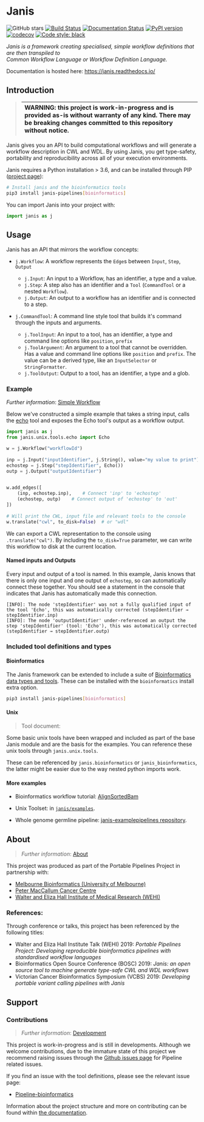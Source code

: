 

# Janis  


![GitHub stars](https://img.shields.io/github/stars/PMCC-BioinformaticsCore/janis.svg?style=social)  [![Build Status](https://travis-ci.org/PMCC-BioinformaticsCore/janis.svg?branch=master)](https://travis-ci.org/PMCC-BioinformaticsCore/janis)  [![Documentation Status](https://readthedocs.org/projects/janis/badge/?version=latest)](https://janis.readthedocs.io/en/latest/?badge=latest)  [![PyPI version](https://badge.fury.io/py/janis-pipelines.svg)](https://badge.fury.io/py/janis-pipelines)  [![codecov](https://codecov.io/gh/PMCC-BioinformaticsCore/janis/branch/master/graph/badge.svg)](https://codecov.io/gh/PMCC-BioinformaticsCore/janis) [![Code style: black](https://img.shields.io/badge/code%20style-black-000000.svg)](https://github.com/ambv/black)
  
  
_Janis is a framework creating specialised, simple workflow definitions that are then transpiled to   
Common Workflow Language or Workflow Definition Language._  
  
Documentation is hosted here: https://janis.readthedocs.io/  
  
## Introduction  

>| WARNING: this project is work-in-progress and is provided as-is without warranty of any kind. There may be breaking changes committed to this repository without notice. |
>|:--------------------------------------------------------------------------------------------------------------------------------------------------------------------------|


Janis gives you an API to build computational workflows and will generate
a workflow description in CWL and WDL. By using Janis, you get type-safety,
portability and reproducibility across all of your execution environments.


Janis requires a Python installation > 3.6, and can be installed through PIP 
([project page](https://pypi.org/project/janis-pipelines/)):  
  
```bash
# Install janis and the bioinformatics tools
pip3 install janis-pipelines[bioinformatics]  
```  
  
You can import Janis into your project with:  
```python  
import janis as j  
```

## Usage

Janis has an API that mirrors the workflow concepts:

- `j.Workflow`: A workflow represents the `Edge`s between `Input`, `Step`, `Output`
  - `j.Input`: An input to a Workflow, has an identifier, a type and a value.
  - `j.Step`: A step also has an identifier and a `Tool` (`CommandTool` or a nested `Workflow`).
  - `j.Output`: An output to a workflow has an identifier and is connected to a step.
  
- `j.CommandTool`: A command line style tool that builds it's command through the inputs and arguments. 
  - `j.ToolInput`: An input to a tool, has an identifier, a type and command line options like `position`, `prefix`
  - `j.ToolArgument`: An argument to a tool that cannot be overridden. Has a value and command line options 
        like `position` and  `prefix`. The value can be a derived type, like an `InputSelector` or `StringFormatter`. 
  - `j.ToolOutput`: Output to a tool, has an identifier, a type and a glob.

### Example  
  
_Further information_: [Simple Workflow](https://janis.readthedocs.io/en/latest/tutorials/echo.html)  
  
Below we've constructed a simple example that takes a string input, calls the 
[echo](https://janis.readthedocs.io/en/latest/tools/unix/echo.html) tool and exposes the 
Echo tool's output as a workflow output.  
  
```python  
import janis as j  
from janis.unix.tools.echo import Echo   

w = j.Workflow("workflowId")  
  
inp = j.Input("inputIdentifier", j.String(), value="my value to print")  
echostep = j.Step("stepIdentifier", Echo())  
outp = j.Output("outputIdentifier")  
  

w.add_edges([
    (inp, echostep.inp),    # Connect 'inp' to 'echostep'
    (echostep, outp)    # Connect output of 'echostep' to 'out'
])
  
# Will print the CWL, input file and relevant tools to the console  
w.translate("cwl", to_disk=False)  # or "wdl"
```

We can export a CWL representation to the console using `.translate("cwl")`. By including the 
`to_disk=True` parameter, we can write this workflow to disk at the current location. 

#### Named inputs and Outputs

Every input and output of a tool is named. In this example, Janis knows that there is only one
input and one output of `echostep`, so can automatically connect these together. You should see
a statement in the console that indicates that Janis has automatically made this connection.

```
[INFO]: The node 'stepIdentifier' was not a fully qualified input of the tool 'Echo', this was automatically corrected (stepIdentifier → stepIdentifier.inp)
[INFO]: The node 'outputIdentifier' under-referenced an output the step 'stepIdentifier' (tool: 'Echo'), this was automatically corrected (stepIdentifier → stepIdentifier.outp)
```

    
### Included tool definitions and types  
  
#### Bioinformatics  
  
The Janis framework can be extended to include a suite of 
[Bioinformatics data types and tools](https://github.com/PMCC-BioinformaticsCore/janis-bioinformatics). 
These can be installed with the `bioinformatics` install extra option.   
  
```bash  
pip3 install janis-pipelines[bioinformatics]  
```  

#### Unix

> Tool document: 

Some basic unix tools have been wrapped and included as part of the base Janis module and 
are the basis for the examples. You can reference these unix tools through 
`janis.unix.tools`.  
  
These can be referenced by `janis.bioinformatics` or `janis_bioinformatics`, the latter might be easier due to the way  nested python imports work.  
  
   
  
#### More examples  

- Bioinformatics workflow tutorial: [AlignSortedBam](https://janis.readthedocs.io/en/latest/tutorials/alignsortedbam.html)
- Unix Toolset: in [`janis/examples`](https://github.com/PMCC-BioinformaticsCore/janis/tree/master/janis/examples).   

- Whole genome germline pipeline: [janis-examplepipelines repository](https://github.com/PMCC-BioinformaticsCore/janis-examplepipelines).  
  
## About  
  
> _Further information_: [About](https://janis.readthedocs.io/en/latest/about.html)   
  
This project was produced as part of the Portable Pipelines Project in partnership with:    
- [Melbourne Bioinformatics (University of Melbourne) ](https://www.melbournebioinformatics.org.au/)    
- [Peter MacCallum Cancer Centre](https://www.petermac.org/)    
- [Walter and Eliza Hall Institute of Medical Research (WEHI) ](https://www.wehi.edu.au/)    

### References:

Through conference or talks, this project has been referenced by the following titles:

- Walter and Eliza Hall Institute Talk (WEHI) 2019: _Portable Pipelines Project: Developing reproducible bioinformatics pipelines with standardised workflow languages_
- Bioinformatics Open Source Conference (BOSC) 2019: _Janis: an open source tool to machine generate type-safe CWL and WDL workflows_
- Victorian Cancer Bioinformatics Symposium (VCBS) 2019: _Developing portable variant calling pipelines with Janis_
  
  
## Support  
  
### Contributions  
  
> _Further information_: [Development](https://janis.readthedocs.io/en/latest/development/)  
  
This project is work-in-progress and is still in developments. Although we welcome contributions,  due to the immature state of this project we recommend raising issues through the [Github issues page](https://github.com/PMCC-BioinformaticsCore/janis/issues) for Pipeline related issues.  
  
If you find an issue with the tool definitions, please see the relevant issue page:  
- [Pipeline-bioinformatics](https://github.com/PMCC-BioinformaticsCore/janis-bioinformatics/issues)  
  
Information about the project structure and more on contributing can be found within [the documentation](https://janis.readthedocs.io/en/latest/development/).